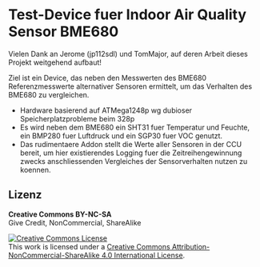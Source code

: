 
# Test-Device fuer Indoor Air Quality Sensor BME680

Vielen Dank an Jerome (jp112sdl) und TomMajor, auf deren Arbeit dieses Projekt weitgehend aufbaut!

Ziel ist ein Device, das neben den Messwerten des BME680 Referenzmesswerte alternativer Sensoren ermittelt, um das Verhalten des BME680 zu vergleichen.

- Hardware basierend auf ATMega1248p wg dubioser Speicherplatzprobleme beim 328p
- Es wird neben dem BME680 ein SHT31 fuer Temperatur und Feuchte, ein BMP280 fuer Luftdruck und ein SGP30 fuer VOC genutzt.
- Das rudimentaere Addon stellt die Werte aller Sensoren in der CCU bereit, um hier existierendes Logging fuer die Zeitreihengewinnung zwecks anschliessenden Vergleiches der Sensorverhalten nutzen zu koennen.



## Lizenz

**Creative Commons BY-NC-SA**<br>
Give Credit, NonCommercial, ShareAlike

<a rel="license" href="http://creativecommons.org/licenses/by-nc-sa/4.0/"><img alt="Creative Commons License" style="border-width:0" src="https://i.creativecommons.org/l/by-nc-sa/4.0/88x31.png" /></a><br />This work is licensed under a <a rel="license" href="http://creativecommons.org/licenses/by-nc-sa/4.0/">Creative Commons Attribution-NonCommercial-ShareAlike 4.0 International License</a>.
